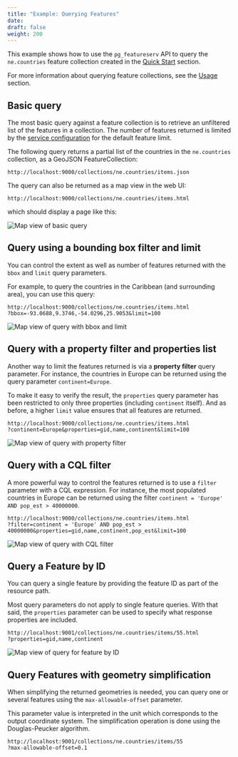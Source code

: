 ```yaml
---
title: "Example: Querying Features"
date:
draft: false
weight: 200
---
```


This example shows how to use the `pg_featureserv` API to query the
`ne.countries` feature collection
created in the [Quick Start](/quickstart/) section.

For more information about querying feature collections,
see the [Usage](/usage/) section.

## Basic query

The most basic query against a feature collection is to
retrieve an unfiltered list of the features in a collection.
The number of features returned is limited by the [service
configuration](/installation/configuration/) for the default feature limit.

The following query returns a partial list of
the countries in the `ne.countries` collection, as a GeoJSON FeatureCollection:
```
http://localhost:9000/collections/ne.countries/items.json
```

The query can also be returned as a map view in the web UI:
```
http://localhost:9000/collections/ne.countries/items.html
```
which should display a page like this:

![Map view of basic query](/ex-query-data-countries-basic.png)

## Query using a bounding box filter and limit

You can control the extent as well as number of features returned with the `bbox` and `limit` query parameters.

For example, to query the countries in the Caribbean (and surrounding area), you can use this query:
```
http://localhost:9000/collections/ne.countries/items.html
?bbox=-93.0688,9.3746,-54.0296,25.9053&limit=100
```

![Map view of query with bbox and limit](/ex-query-data-countries-bbox-limit.png)

## Query with a property filter and properties list

Another way to limit the features returned is via a **property filter** query parameter.
For instance, the countries in Europe can be returned using the query parameter `continent=Europe`.

To make it easy to verify the result, the `properties` query parameter has been restricted to only three properties (including `continent` itself).
And as before, a higher `limit` value ensures that all features are returned.

```
http://localhost:9000/collections/ne.countries/items.html
?continent=Europe&properties=gid,name,continent&limit=100
```
![Map view of query with property filter](/ex-query-data-countries-prop-filter.png)

## Query with a CQL filter

A more powerful way to control the features returned is to use a `filter` parameter with a CQL expression.
For instance, the most populated countries in Europe can be returned using the filter `continent = 'Europe' AND pop_est > 40000000`.

```
http://localhost:9000/collections/ne.countries/items.html
?filter=continent = 'Europe' AND pop_est > 40000000&properties=gid,name,continent,pop_est&limit=100
```
![Map view of query with CQL filter](/ex-query-data-countries-cql-filter.png)

## Query a Feature by ID

You can query a single feature by providing the feature ID
as part of the resource path.

Most query parameters do not apply to single feature queries. With that said, the `properties` parameter can be used to specify what response properties are included.

```
http://localhost:9001/collections/ne.countries/items/55.html
?properties=gid,name,continent
```
![Map view of query for feature by ID](/ex-query-data-countries-feature.png)

## Query Features with geometry simplification

When simplifying the returned geometries is needed, you can query one or several features using the `max-allowable-offset` parameter.

This parameter value is interpreted in the unit which corresponds to the output coordinate system.
The simplification operation is done using the Douglas-Peucker algorithm.

```
http://localhost:9001/collections/ne.countries/items/55
?max-allowable-offset=0.1
```

